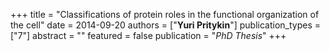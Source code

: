 +++
title = "Classifications of protein roles in the functional organization of the cell"
date = 2014-09-20
authors = ["**Yuri Pritykin**"]
publication_types = ["7"]
abstract = ""
featured = false
publication = "*PhD Thesis*"
+++

